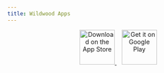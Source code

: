 ```yaml
---
title: Wildwood Apps
---
```


<div style="text-align: center;">
  <a href="https://apps.apple.com/us/app/wildwood-assembly/id6465793721" target="_blank">
    <img src="/img/apple-store.png" alt="Download on the App Store" style="height: 80px;">
  </a>
  &nbsp;&nbsp;
  <a href="https://play.google.com/store/apps/details?id=com.wildwoodag.church&pli=1" target="_blank">
    <img src="/img/google-store.png" alt="Get it on Google Play" style="height: 80px;">
  </a>
</div>
